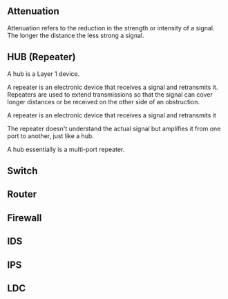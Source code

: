 ## Attenuation

Attenuation refers to the reduction in the strength or intensity of a signal. The longer the distance the less strong a signal. 

## HUB (Repeater)

A hub is a Layer 1 device. 

A repeater is an electronic device that receives a signal and retransmits it.
Repeaters are used to extend transmissions so that the signal can cover longer distances or be received on the other side of an obstruction. 

A repeater is an electronic device that receives a signal and retransmits it 

The repeater doesn't understand the actual signal but amplifies it from one port to another, 
just like a hub. 

A hub essentially is a multi-port repeater.

## Switch

## Router

## Firewall

## IDS

## IPS

## LDC